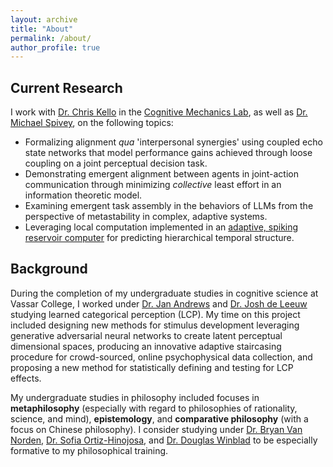 ```yaml
---
layout: archive
title: "About"
permalink: /about/
author_profile: true
---
```


## Current Research
<!-- I work with [Dr. Chris Kello](http://cogmech.ucmerced.edu) and [Dr. Michael Spivey](https://michaelspivey.academia.edu) at UC Merced evolving cognitive alignment in an unsupervised reservoir computing network model across multiple scales of complexity. This approach fundamentally situates language and meaning in a complex system and is largely inspired by applying lessons from dynamical systems theory and complexity science to questions of how agents represent, navigate, and communicate about a shared world.-->

I work with [Dr. Chris Kello](http://cogmech.ucmerced.edu) in the [Cognitive Mechanics Lab](http://cogmech.ucmerced.edu), as well as [Dr. Michael Spivey](https://michaelspivey.academia.edu), on the following topics:
- Formalizing alignment *qua* 'interpersonal synergies' using coupled echo state networks that model performance gains achieved through loose coupling on a joint perceptual decision task.
- Demonstrating emergent alignment between agents in joint-action communication through minimizing *collective* least effort in an information theoretic model.
- Examining emergent task assembly in the behaviors of LLMs from the perspective of metastability in complex, adaptive systems.
- Leveraging local computation implemented in an [adaptive, spiking reservoir computer](https://link.springer.com/article/10.1007/s11571-023-09988-2) for predicting hierarchical temporal structure.

<!-- I also work with [Dr. Michael Spivey](https://michaelspivey.academia.edu) to assess if and to what extent an [adaptive reservoir computing model](https://link.springer.com/article/10.1007/s11571-023-09988-2) is able to learn long-range dependencies in a simple linguistic training environment and apply these dependencies to resolve sentential ambiguity. This project's goals are two-fold: 1) to determine if the sort of local computation performed by this model is capable of tracking hierarchical temporal structure and 2) to demonstrate how semantics and syntax can co-emerge as interdependent linguistic properties from simple adaptive behaviors of a cognitive agent entraining with its environment. -->

<!--I currently work with [Dr. Michael Spivey](https://michaelspivey.academia.edu), [Dr. Rachel Ryskin](https://raryskin.github.io), and [Dr. Chris Kello](http://cogmech.ucmerced.edu) at UC Merced evolving semantic and syntactic interdependence in a reservoir computing model that I hope to scale-up to produce linguistic change in dyadic and population-level dynamics. This approach fundamentally situates language as a complex and noisy perceptual feature that cognitive agents enact in the world. By viewing language as a complex (and developmental) system, I adopt a holistic perspective in which meaning emerges from temporal contingencies amongst distributed representations which embed hierarchical linguistic structure in linear input. This perspective is largely inspired by applying lessons from dynamical systems theory and developmental biology to questions of how agents represent, navigate, and communicate about a shared world.-->

<!--ith this research I wish to develop artificially intelligent systems that are capable of forming converstional dyads and achieving cognitive alignment with human actors. Intelligent machines are becoming increasingly integrated into human activities, both professional and personal, and are being given radically collaborative roles in industries such as architecture, product design, and engineering. These spaces in which humans and machines are engaging in collaborative creativity generate a demand for intelligent machines that are robust in varied and novel communicative tasks by developing effective and adaptive communication strategies with human collaborators.-->
  <!--1) I wish to develop computational tools for advancing machine translation technologies for morphologically and syntactically distant language pairs (by aligning internal state spaces of a cognitive agent directly rather than matching inputs and outputs across languages with diverse orthographies, morphologies, etc.), which are vital in a world which is becoming increasingly globalized and technologized.-->
  
## Background
During the completion of my undergraduate studies in cognitive science at Vassar College, I worked under [Dr. Jan Andrews](https://www.vassar.edu/faculty/andrewsj) and [Dr. Josh de Leeuw](https://www.vassar.edu/faculty/jdeleeuw) studying learned categorical perception (LCP).<!--LCP is a proposed top-down effect referring to the influence of category learning on one’s ability to discriminate certain perceptual features when these features are category-defining. Reports of LCP effects in the literature are sparse and methodologically dissonant, a situation which is not aided by the publication bias against negative results present in the behavioral sciences. Hence, the aim of this research program is to systematically investigate the impact of various methodological choices in LCP research in order to determine how robust LCP effects are.--> My time on this project included designing new methods for stimulus development leveraging generative adversarial neural networks to create latent perceptual dimensional spaces, producing an innovative adaptive staircasing procedure for crowd-sourced, online psychophysical data collection, and proposing a new method for statistically defining and testing for LCP effects.

<!--Additionally, I completed an independent research project in semantic network modeling where I investigated if differences in human judgments of semantic relatedness across different types of semantic relations (e.g. linguistic versus thematic) were reflected in the distributed, structural properties of semantic networks (in particular, how the interaction between various, differentially-weighted paths through a semantic network produces judgments of semantic relatedness between word pairs by fitting a spreading activation model to behavioral data). I also completed a graduation thesis evaluating the capacity for a simple recurrent neural network to produce meaningful linguistic segmentation in Japanese, which exhibits a morphologically complex agglutinative structure that traditional language models are ill-equipped to handle.-->

My undergraduate studies in philosophy included focuses in **metaphilosophy** (especially with regard to philosophies of rationality, science, and mind), **epistemology**, and **comparative philosophy** (with a focus on Chinese philosophy). I consider studying under [Dr. Bryan Van Norden](http://www.bryanvannorden.com), [Dr. Sofia Ortiz-Hinojosa](https://www.vassar.edu/faculty/sortizhinojosa), and [Dr. Douglas Winblad](https://www.vassar.edu/faculty/emeriti/dowinblad) to be especially formative to my philosophical training.